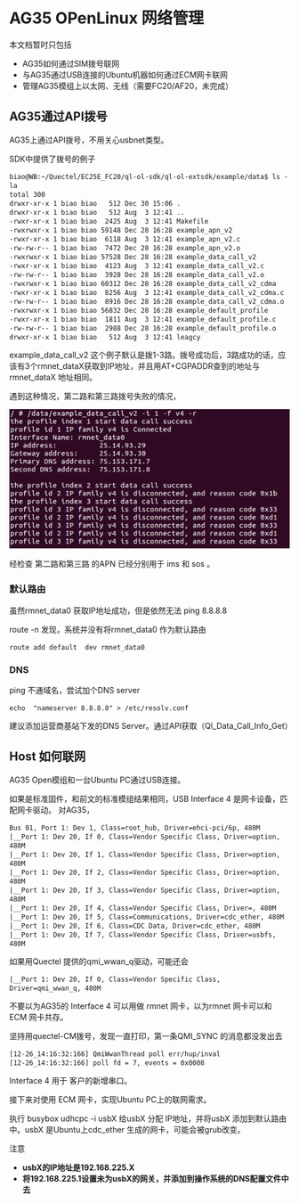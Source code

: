 AG35 OPenLinux 网络管理
=======

本文档暂时只包括

- AG35如何通过SIM拨号联网
- 与AG35通过USB连接的Ubuntu机器如何通过ECM网卡联网
- 管理AG35模组上以太网、无线（需要FC20/AF20，未完成）


AG35通过API拨号
-----

AG35上通过API拨号，不用关心usbnet类型。

SDK中提供了拨号的例子

	biao@WB:~/Quectel/EC25E_FC20/ql-ol-sdk/ql-ol-extsdk/example/data$ ls -la
	total 300
	drwxr-xr-x 1 biao biao   512 Dec 30 15:06 .
	drwxr-xr-x 1 biao biao   512 Aug  3 12:41 ..
	-rwxr-xr-x 1 biao biao  2425 Aug  3 12:41 Makefile
	-rwxrwxr-x 1 biao biao 59148 Dec 28 16:28 example_apn_v2
	-rwxr-xr-x 1 biao biao  6118 Aug  3 12:41 example_apn_v2.c
	-rw-rw-r-- 1 biao biao  7472 Dec 28 16:28 example_apn_v2.o
	-rwxrwxr-x 1 biao biao 57528 Dec 28 16:28 example_data_call_v2
	-rwxr-xr-x 1 biao biao  4123 Aug  3 12:41 example_data_call_v2.c
	-rw-rw-r-- 1 biao biao  3928 Dec 28 16:28 example_data_call_v2.o
	-rwxrwxr-x 1 biao biao 60312 Dec 28 16:28 example_data_call_v2_cdma
	-rwxr-xr-x 1 biao biao  8256 Aug  3 12:41 example_data_call_v2_cdma.c
	-rw-rw-r-- 1 biao biao  8916 Dec 28 16:28 example_data_call_v2_cdma.o
	-rwxrwxr-x 1 biao biao 56832 Dec 28 16:28 example_default_profile
	-rwxr-xr-x 1 biao biao  1811 Aug  3 12:41 example_default_profile.c
	-rw-rw-r-- 1 biao biao  2988 Dec 28 16:28 example_default_profile.o
	drwxr-xr-x 1 biao biao   512 Aug  3 12:41 leagcy

example_data_call_v2 这个例子默认是拨1-3路。拨号成功后，3路成功的话，应该有3个rmnet_dataX获取到IP地址，并且用AT+CGPADDR查到的地址与 rmnet_dataX 地址相同。

遇到这种情况，第二路和第三路拨号失败的情况，

![](rmnetdatacall.png)

经检查 第二路和第三路 的APN 已经分别用于 ims 和 sos 。

### 默认路由 ###

虽然rmnet_data0 获取IP地址成功，但是依然无法 ping 8.8.8.8 

route -n 发现，系统并没有将rmnet_data0 作为默认路由

	route add default  dev rmnet_data0

### DNS ###

ping 不通域名，尝试加个DNS server

	echo  "nameserver 8.8.8.8" > /etc/resolv.conf 

建议添加运营商基站下发的DNS Server。通过API获取（Ql_Data_Call_Info_Get）


Host 如何联网
-----

AG35 Open模组和一台Ubuntu PC通过USB连接。

如果是标准固件，和前文的标准模组结果相同，USB Interface 4 是网卡设备，匹配网卡驱动。
对AG35，

	Bus 01, Port 1: Dev 1, Class=root_hub, Driver=ehci-pci/6p, 480M
	|__Port 1: Dev 20, If 0, Class=Vendor Specific Class, Driver=option, 480M
	|__Port 1: Dev 20, If 1, Class=Vendor Specific Class, Driver=option, 480M
	|__Port 1: Dev 20, If 2, Class=Vendor Specific Class, Driver=option, 480M
	|__Port 1: Dev 20, If 3, Class=Vendor Specific Class, Driver=option, 480M
	|__Port 1: Dev 20, If 4, Class=Vendor Specific Class, Driver=, 480M
	|__Port 1: Dev 20, If 5, Class=Communications, Driver=cdc_ether, 480M
	|__Port 1: Dev 20, If 6, Class=CDC Data, Driver=cdc_ether, 480M
	|__Port 1: Dev 20, If 7, Class=Vendor Specific Class, Driver=usbfs, 480M

如果用Quectel 提供的qmi_wwan_q驱动，可能还会

	|__Port 1: Dev 20, If 0, Class=Vendor Specific Class, Driver=qmi_wwan_q, 480M

不要以为AG35的 Interface 4 可以用做 rmnet 网卡，以为rmnet 网卡可以和 ECM 网卡共存。

坚持用quectel-CM拨号，发现一直打印，第一条QMI_SYNC 的消息都没发出去

	[12-26_14:16:32:166] QmiWwanThread poll err/hup/inval
	[12-26_14:16:32:166] poll fd = 7, events = 0x0008

Interface 4 用于 客户的新增串口。

接下来对使用 ECM 网卡，实现Ubuntu PC上的联网需求。

执行 busybox udhcpc -i usbX 给usbX 分配 IP地址，并将usbX 添加到默认路由中。usbX 是Ubuntu上cdc_ether 生成的网卡，可能会被grub改变。

注意

- **usbX的IP地址是192.168.225.X**
- **将192.168.225.1设置未为usbX的网关，并添加到操作系统的DNS配置文件中去**



